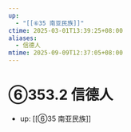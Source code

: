 ```yaml
---
up:
  - "[[⑥35 南亚民族]]"
ctime: 2025-03-01T13:39:25+08:00
aliases:
  - 信德人
mtime: 2025-09-09T12:37:05+08:00
---
```


# ⑥353.2 信德人

- up: [[⑥35 南亚民族]]
